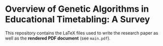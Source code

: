 # Overview of Genetic Algorithms in Educational Timetabling: A Survey
This repository contains the LaTeX files used to write the research paper
as well as the **rendered PDF document** (see `main.pdf`).
